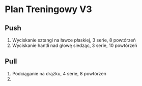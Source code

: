 # Plan Treningowy V3

## Push

1. Wyciskanie sztangi na ławce płaskiej, 3 serie, 8 powtórzeń
2. Wyciskanie hantli nad głowę siedząc, 3 serie, 10 powtórzeń

## Pull

1. Podciąganie na drążku, 4 serie, 8 powtórzeń
2. 